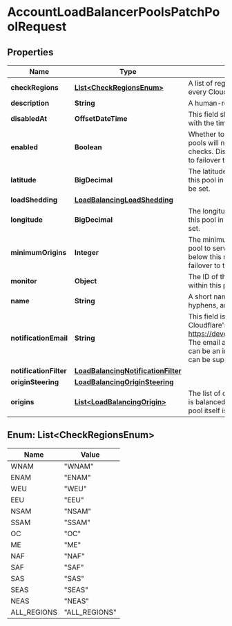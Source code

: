 

# AccountLoadBalancerPoolsPatchPoolRequest


## Properties

| Name | Type | Description | Notes |
|------------ | ------------- | ------------- | -------------|
|**checkRegions** | [**List&lt;CheckRegionsEnum&gt;**](#List&lt;CheckRegionsEnum&gt;) | A list of regions from which to run health checks. Null means every Cloudflare data center. |  [optional] |
|**description** | **String** | A human-readable description of the pool. |  [optional] |
|**disabledAt** | **OffsetDateTime** | This field shows up only if the pool is disabled. This field is set with the time the pool was disabled at. |  [optional] [readonly] |
|**enabled** | **Boolean** | Whether to enable (the default) or disable this pool. Disabled pools will not receive traffic and are excluded from health checks. Disabling a pool will cause any load balancers using it to failover to the next pool (if any). |  [optional] |
|**latitude** | **BigDecimal** | The latitude of the data center containing the origins used in this pool in decimal degrees. If this is set, longitude must also be set. |  [optional] |
|**loadShedding** | [**LoadBalancingLoadShedding**](LoadBalancingLoadShedding.md) |  |  [optional] |
|**longitude** | **BigDecimal** | The longitude of the data center containing the origins used in this pool in decimal degrees. If this is set, latitude must also be set. |  [optional] |
|**minimumOrigins** | **Integer** | The minimum number of origins that must be healthy for this pool to serve traffic. If the number of healthy origins falls below this number, the pool will be marked unhealthy and will failover to the next available pool. |  [optional] |
|**monitor** | **Object** | The ID of the Monitor to use for checking the health of origins within this pool. |  [optional] |
|**name** | **String** | A short name (tag) for the pool. Only alphanumeric characters, hyphens, and underscores are allowed. |  [optional] |
|**notificationEmail** | **String** | This field is now deprecated. It has been moved to Cloudflare&#39;s Centralized Notification service https://developers.cloudflare.com/fundamentals/notifications/. The email address to send health status notifications to. This can be an individual mailbox or a mailing list. Multiple emails can be supplied as a comma delimited list. |  [optional] |
|**notificationFilter** | [**LoadBalancingNotificationFilter**](LoadBalancingNotificationFilter.md) |  |  [optional] |
|**originSteering** | [**LoadBalancingOriginSteering**](LoadBalancingOriginSteering.md) |  |  [optional] |
|**origins** | [**List&lt;LoadBalancingOrigin&gt;**](LoadBalancingOrigin.md) | The list of origins within this pool. Traffic directed at this pool is balanced across all currently healthy origins, provided the pool itself is healthy. |  [optional] |



## Enum: List&lt;CheckRegionsEnum&gt;

| Name | Value |
|---- | -----|
| WNAM | &quot;WNAM&quot; |
| ENAM | &quot;ENAM&quot; |
| WEU | &quot;WEU&quot; |
| EEU | &quot;EEU&quot; |
| NSAM | &quot;NSAM&quot; |
| SSAM | &quot;SSAM&quot; |
| OC | &quot;OC&quot; |
| ME | &quot;ME&quot; |
| NAF | &quot;NAF&quot; |
| SAF | &quot;SAF&quot; |
| SAS | &quot;SAS&quot; |
| SEAS | &quot;SEAS&quot; |
| NEAS | &quot;NEAS&quot; |
| ALL_REGIONS | &quot;ALL_REGIONS&quot; |



